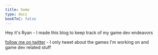 ```yaml
---
title: home
type: docs
bookToC: false
---
```


Hey it's Ryan - I made this blog to keep track of my game dev endeavors  

[follow me on twitter](https://twitter.com/ryynosaur) - I only tweet about the games I'm working on and game dev related stuff
